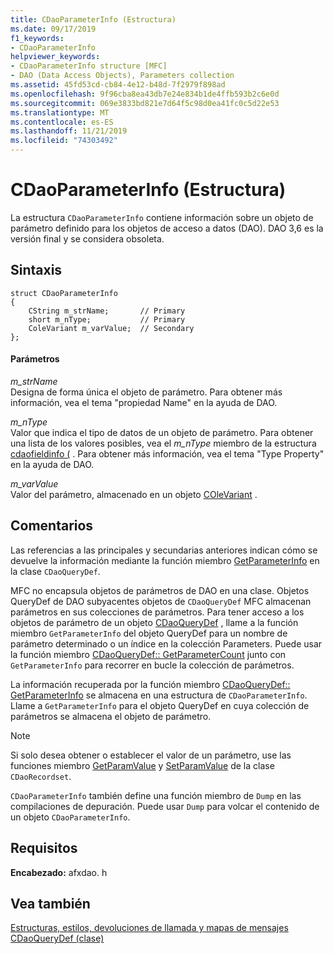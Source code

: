 ```yaml
---
title: CDaoParameterInfo (Estructura)
ms.date: 09/17/2019
f1_keywords:
- CDaoParameterInfo
helpviewer_keywords:
- CDaoParameterInfo structure [MFC]
- DAO (Data Access Objects), Parameters collection
ms.assetid: 45fd53cd-cb84-4e12-b48d-7f2979f898ad
ms.openlocfilehash: 9f96cba8ea43db7e24e834b1de4ffb593b2c6e0d
ms.sourcegitcommit: 069e3833bd821e7d64f5c98d0ea41fc0c5d22e53
ms.translationtype: MT
ms.contentlocale: es-ES
ms.lasthandoff: 11/21/2019
ms.locfileid: "74303492"
---
```

# <a name="cdaoparameterinfo-structure"></a>CDaoParameterInfo (Estructura)

La estructura `CDaoParameterInfo` contiene información sobre un objeto de parámetro definido para los objetos de acceso a datos (DAO). DAO 3,6 es la versión final y se considera obsoleta.

## <a name="syntax"></a>Sintaxis

```
struct CDaoParameterInfo
{
    CString m_strName;       // Primary
    short m_nType;           // Primary
    ColeVariant m_varValue;  // Secondary
};
```

#### <a name="parameters"></a>Parámetros

*m_strName*<br/>
Designa de forma única el objeto de parámetro. Para obtener más información, vea el tema "propiedad Name" en la ayuda de DAO.

*m_nType*<br/>
Valor que indica el tipo de datos de un objeto de parámetro. Para obtener una lista de los valores posibles, vea el *m_nType* miembro de la estructura [cdaofieldinfo (](../../mfc/reference/cdaofieldinfo-structure.md) . Para obtener más información, vea el tema "Type Property" en la ayuda de DAO.

*m_varValue*<br/>
Valor del parámetro, almacenado en un objeto [COleVariant](../../mfc/reference/colevariant-class.md) .

## <a name="remarks"></a>Comentarios

Las referencias a las principales y secundarias anteriores indican cómo se devuelve la información mediante la función miembro [GetParameterInfo](../../mfc/reference/cdaoquerydef-class.md#getparameterinfo) en la clase `CDaoQueryDef`.

MFC no encapsula objetos de parámetros de DAO en una clase. Objetos QueryDef de DAO subyacentes objetos de `CDaoQueryDef` MFC almacenan parámetros en sus colecciones de parámetros. Para tener acceso a los objetos de parámetro de un objeto [CDaoQueryDef](../../mfc/reference/cdaoquerydef-class.md) , llame a la función miembro `GetParameterInfo` del objeto QueryDef para un nombre de parámetro determinado o un índice en la colección Parameters. Puede usar la función miembro [CDaoQueryDef:: GetParameterCount](../../mfc/reference/cdaoquerydef-class.md#getparametercount) junto con `GetParameterInfo` para recorrer en bucle la colección de parámetros.

La información recuperada por la función miembro [CDaoQueryDef:: GetParameterInfo](../../mfc/reference/cdaoquerydef-class.md#getparameterinfo) se almacena en una estructura de `CDaoParameterInfo`. Llame a `GetParameterInfo` para el objeto QueryDef en cuya colección de parámetros se almacena el objeto de parámetro.

> [!NOTE]
>  Si solo desea obtener o establecer el valor de un parámetro, use las funciones miembro [GetParamValue](../../mfc/reference/cdaorecordset-class.md#getparamvalue) y [SetParamValue](../../mfc/reference/cdaorecordset-class.md#setparamvalue) de la clase `CDaoRecordset`.

`CDaoParameterInfo` también define una función miembro de `Dump` en las compilaciones de depuración. Puede usar `Dump` para volcar el contenido de un objeto `CDaoParameterInfo`.

## <a name="requirements"></a>Requisitos

**Encabezado:** afxdao. h

## <a name="see-also"></a>Vea también

[Estructuras, estilos, devoluciones de llamada y mapas de mensajes](../../mfc/reference/structures-styles-callbacks-and-message-maps.md)<br/>
[CDaoQueryDef (clase)](../../mfc/reference/cdaoquerydef-class.md)
